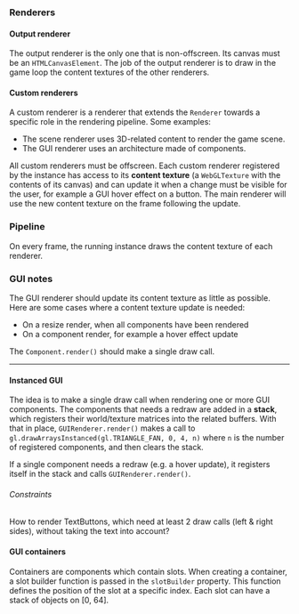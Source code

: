 ### Renderers

#### Output renderer

The output renderer is the only one that is non-offscreen. Its canvas must be an `HTMLCanvasElement`.
The job of the output renderer is to draw in the game loop the content textures of the other renderers.

#### Custom renderers

A custom renderer is a renderer that extends the `Renderer` towards a specific role in the rendering pipeline. Some examples:
- The scene renderer uses 3D-related content to render the game scene.
- The GUI renderer uses an architecture made of components.

All custom renderers must be offscreen.
Each custom renderer registered by the instance has access to its **content texture** (a `WebGLTexture` with the contents of its canvas) and can update it when a change must be visible for the user, for example a GUI hover effect on a button. The main renderer will use the new content texture on the frame following the update.

### Pipeline

On every frame, the running instance draws the content texture of each renderer.

### GUI notes

The GUI renderer should update its content texture as little as possible.
Here are some cases where a content texture update is needed:
- On a resize render, when all components have been rendered
- On a component render, for example a hover effect update

The `Component.render()` should make a single draw call.

***

#### Instanced GUI

The idea is to make a single draw call when rendering one or more GUI components.
The components that needs a redraw are added in a **stack**, which registers their world/texture matrices into the related buffers.
With that in place, `GUIRenderer.render()` makes a call to `gl.drawArraysInstanced(gl.TRIANGLE_FAN, 0, 4, n)` where `n` is the number of registered components, and then clears the stack.

If a single component needs a redraw (e.g. a hover update), it registers itself in the stack and calls `GUIRenderer.render()`.

###### Constraints

How to render TextButtons, which need at least 2 draw calls (left & right sides), without taking the text into account?

#### GUI containers

Containers are components which contain slots.
When creating a container, a slot builder function is passed in the `slotBuilder` property. This function defines the position of the slot at a specific index.
Each slot can have a stack of objects on [0, 64].